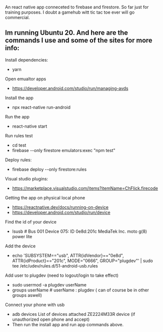 An react native app conneceted to firebase and firestore. So far just for training purposes. I doubt a gamehub witt tic tac toe ever will go commercial.

## Im running Ubuntu 20. And here are the commands I use and some of the sites for more info:

Install dependencies:

- yarn

Open emualtor apps

- https://developer.android.com/studio/run/managing-avds

Install the app

- npx react-native run-android

Run the app

- react-native start

Run rules test

- cd test
- firebase --only firestore emulators:exec "npm test"

Deploy rules:

- firebase deploy --only firestore:rules

Visual studio plugins:

- https://marketplace.visualstudio.com/items?itemName=ChFlick.firecode

Getting the app on physical local phone

- https://reactnative.dev/docs/running-on-device
- https://developer.android.com/studio/run/device

Find the id of your device

- lsusb # Bus 001 Device 075: ID 0e8d:201c MediaTek Inc. moto g(8) power lite

Add the device

- echo 'SUBSYSTEM=="usb", ATTR{idVendor}=="0e8d", ATTR{idProduct}=="201c", MODE="0666", GROUP="plugdev"' | sudo tee /etc/udev/rules.d/51-android-usb.rules

Add user to plugdev (need to logout/login to take effect)

- sudo usermod -a plugdev userName
- groups userName # userName : plugdev ( can of course be in other groups aswell)

Connect your phone with usb

- adb devices
  List of devices attached
  ZE2224M33R device (if unauthorized open phone and accept)
- Then run the install app and run app commands above.
